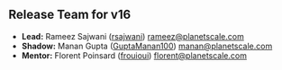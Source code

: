 ## Release Team for v16

- **Lead:** Rameez Sajwani ([rsajwani](https://github.com/rsajwani)) rameez@planetscale.com
- **Shadow:** Manan Gupta ([GuptaManan100](https://github.com/GuptaManan100)) manan@planetscale.com
- **Mentor:** Florent Poinsard ([frouioui](https://github.com/frouioui)) florent@planetscale.com